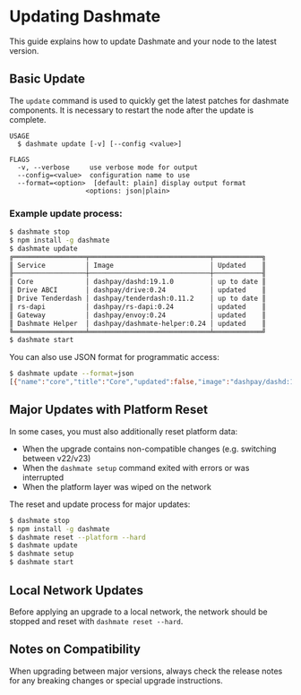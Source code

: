 # Updating Dashmate

This guide explains how to update Dashmate and your node to the latest version.

## Basic Update

The `update` command is used to quickly get the latest patches for dashmate components. It is necessary to restart the node after the update is complete.

```
USAGE
  $ dashmate update [-v] [--config <value>]

FLAGS
  -v, --verbose     use verbose mode for output
  --config=<value>  configuration name to use
  --format=<option>  [default: plain] display output format
                   <options: json|plain>
```

### Example update process:

```bash
$ dashmate stop
$ npm install -g dashmate
$ dashmate update
╔══════════════════╤══════════════════════════════╤════════════╗
║ Service          │ Image                        │ Updated    ║
╟──────────────────┼──────────────────────────────┼────────────╢
║ Core             │ dashpay/dashd:19.1.0         │ up to date ║
║ Drive ABCI       │ dashpay/drive:0.24           │ updated    ║
║ Drive Tenderdash │ dashpay/tenderdash:0.11.2    │ up to date ║
║ rs-dapi          │ dashpay/rs-dapi:0.24         │ updated    ║
║ Gateway          │ dashpay/envoy:0.24           │ updated    ║
║ Dashmate Helper  │ dashpay/dashmate-helper:0.24 │ updated    ║
╚══════════════════╧══════════════════════════════╧════════════╝
$ dashmate start
```

You can also use JSON format for programmatic access:

```bash
$ dashmate update --format=json 
[{"name":"core","title":"Core","updated":false,"image":"dashpay/dashd:19.2.0"},{"name":"drive_abci","title":"Drive ABCI","pulled":false,"image":"dashpay/drive:0.24"},{"name":"drive_tenderdash","title":"Drive Tenderdash","pulled":true,"image":"dashpay/tenderdash:0.11.2"},{"name":"rs_dapi","title":"rs-dapi","pulled":false,"image":"dashpay/rs-dapi:0.24"},{"name":"gateway","title":"Gateway","pulled":false,"image":"dashpay/envoy:0.24"},{"name":"dashmate_helper","title":"Dashmate Helper","pulled":false,"image":"dashpay/dashmate-helper:0.24"}]
```

## Major Updates with Platform Reset

In some cases, you must also additionally reset platform data:

* When the upgrade contains non-compatible changes (e.g. switching between v22/v23)
* When the `dashmate setup` command exited with errors or was interrupted
* When the platform layer was wiped on the network

The reset and update process for major updates:

```bash
$ dashmate stop
$ npm install -g dashmate
$ dashmate reset --platform --hard
$ dashmate update
$ dashmate setup
$ dashmate start
```

## Local Network Updates

Before applying an upgrade to a local network, the network should be stopped and reset with `dashmate reset --hard`.

## Notes on Compatibility

When upgrading between major versions, always check the release notes for any breaking changes or special upgrade instructions.
